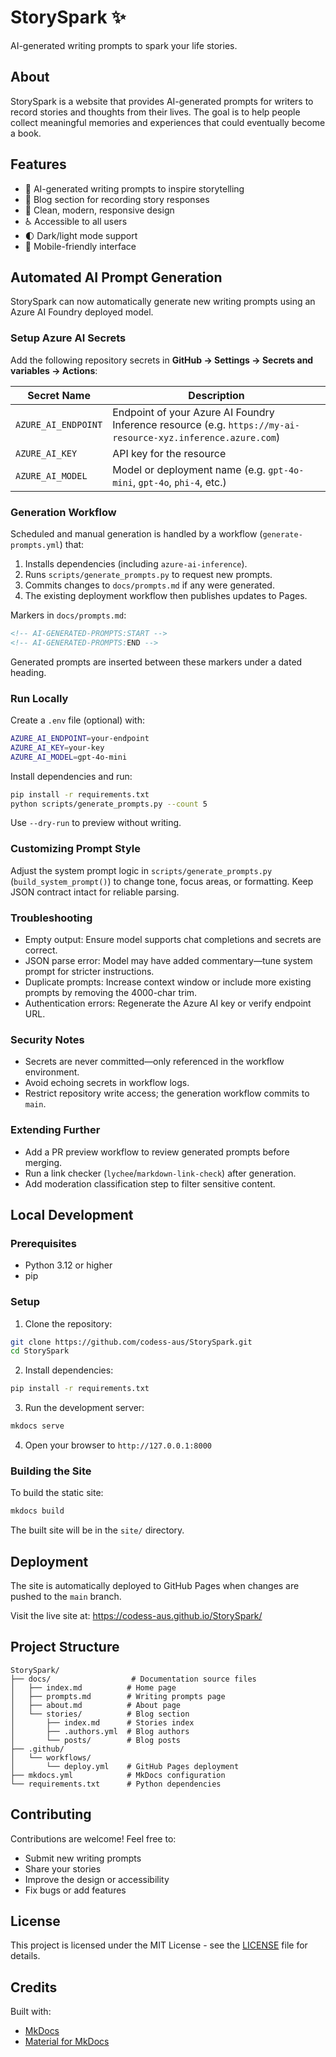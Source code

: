 # StorySpark ✨

AI-generated writing prompts to spark your life stories.

## About

StorySpark is a website that provides AI-generated prompts for writers to record stories and thoughts from their lives. The goal is to help people collect meaningful memories and experiences that could eventually become a book.

## Features

- 🎯 AI-generated writing prompts to inspire storytelling
- 📝 Blog section for recording story responses
- 🎨 Clean, modern, responsive design
- ♿ Accessible to all users
- 🌓 Dark/light mode support
- 📱 Mobile-friendly interface

## Automated AI Prompt Generation

StorySpark can now automatically generate new writing prompts using an Azure AI Foundry deployed model.

### Setup Azure AI Secrets

Add the following repository secrets in **GitHub → Settings → Secrets and variables → Actions**:

| Secret Name | Description |
|-------------|-------------|
| `AZURE_AI_ENDPOINT` | Endpoint of your Azure AI Foundry Inference resource (e.g. `https://my-ai-resource-xyz.inference.azure.com`) |
| `AZURE_AI_KEY` | API key for the resource |
| `AZURE_AI_MODEL` | Model or deployment name (e.g. `gpt-4o-mini`, `gpt-4o`, `phi-4`, etc.) |

### Generation Workflow

Scheduled and manual generation is handled by a workflow (`generate-prompts.yml`) that:
1. Installs dependencies (including `azure-ai-inference`).
2. Runs `scripts/generate_prompts.py` to request new prompts.
3. Commits changes to `docs/prompts.md` if any were generated.
4. The existing deployment workflow then publishes updates to Pages.

Markers in `docs/prompts.md`:
```html
<!-- AI-GENERATED-PROMPTS:START -->
<!-- AI-GENERATED-PROMPTS:END -->
```
Generated prompts are inserted between these markers under a dated heading.

### Run Locally

Create a `.env` file (optional) with:
```bash
AZURE_AI_ENDPOINT=your-endpoint
AZURE_AI_KEY=your-key
AZURE_AI_MODEL=gpt-4o-mini
```
Install dependencies and run:
```bash
pip install -r requirements.txt
python scripts/generate_prompts.py --count 5
```
Use `--dry-run` to preview without writing.

### Customizing Prompt Style

Adjust the system prompt logic in `scripts/generate_prompts.py` (`build_system_prompt()`) to change tone, focus areas, or formatting. Keep JSON contract intact for reliable parsing.

### Troubleshooting

- Empty output: Ensure model supports chat completions and secrets are correct.
- JSON parse error: Model may have added commentary—tune system prompt for stricter instructions.
- Duplicate prompts: Increase context window or include more existing prompts by removing the 4000-char trim.
- Authentication errors: Regenerate the Azure AI key or verify endpoint URL.

### Security Notes

- Secrets are never committed—only referenced in the workflow environment.
- Avoid echoing secrets in workflow logs.
- Restrict repository write access; the generation workflow commits to `main`.

### Extending Further

- Add a PR preview workflow to review generated prompts before merging.
- Run a link checker (`lychee`/`markdown-link-check`) after generation.
- Add moderation classification step to filter sensitive content.


## Local Development

### Prerequisites

- Python 3.12 or higher
- pip

### Setup

1. Clone the repository:
```bash
git clone https://github.com/codess-aus/StorySpark.git
cd StorySpark
```

2. Install dependencies:
```bash
pip install -r requirements.txt
```

3. Run the development server:
```bash
mkdocs serve
```

4. Open your browser to `http://127.0.0.1:8000`

### Building the Site

To build the static site:
```bash
mkdocs build
```

The built site will be in the `site/` directory.

## Deployment

The site is automatically deployed to GitHub Pages when changes are pushed to the `main` branch.

Visit the live site at: https://codess-aus.github.io/StorySpark/

## Project Structure

```
StorySpark/
├── docs/                  # Documentation source files
│   ├── index.md          # Home page
│   ├── prompts.md        # Writing prompts page
│   ├── about.md          # About page
│   └── stories/          # Blog section
│       ├── index.md      # Stories index
│       ├── .authors.yml  # Blog authors
│       └── posts/        # Blog posts
├── .github/
│   └── workflows/
│       └── deploy.yml    # GitHub Pages deployment
├── mkdocs.yml            # MkDocs configuration
└── requirements.txt      # Python dependencies
```

## Contributing

Contributions are welcome! Feel free to:

- Submit new writing prompts
- Share your stories
- Improve the design or accessibility
- Fix bugs or add features

## License

This project is licensed under the MIT License - see the [LICENSE](LICENSE) file for details.

## Credits

Built with:
- [MkDocs](https://www.mkdocs.org/)
- [Material for MkDocs](https://squidfunk.github.io/mkdocs-material/)
